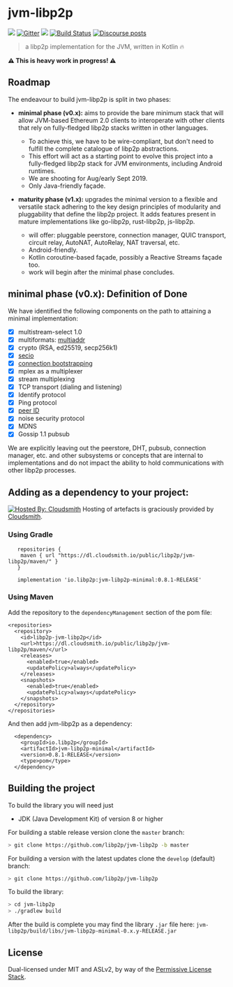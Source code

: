 # jvm-libp2p

[![](https://img.shields.io/badge/project-libp2p-yellow.svg?style=flat-square)](https://libp2p.io/)
[![Gitter](https://img.shields.io/gitter/room/libp2p/jvm-libp2p.svg)](https://gitter.im/jvm-libp2p/community)
[![](https://img.shields.io/badge/freenode-%23libp2p-yellow.svg?style=flat-square)](http://webchat.freenode.net/?channels=%23libp2p)
[![Build Status](https://travis-ci.com/libp2p/jvm-libp2p.svg?branch=master)](https://travis-ci.com/libp2p/jvm-libp2p)
[![Discourse posts](https://img.shields.io/discourse/https/discuss.libp2p.io/posts.svg)](https://discuss.libp2p.io)

> a libp2p implementation for the JVM, written in Kotlin 🔥

**⚠️ This is heavy work in progress! ⚠**

## Roadmap

The endeavour to build jvm-libp2p is split in two phases:

* **minimal phase (v0.x):** aims to provide the bare minimum stack that will
  allow JVM-based Ethereum 2.0 clients to interoperate with other clients that
  rely on fully-fledged libp2p stacks written in other languages.
    * To achieve this, we have to be wire-compliant, but don't need to fulfill
      the complete catalogue of libp2p abstractions.
    * This effort will act as a starting point to evolve this project into a
      fully-fledged libp2p stack for JVM environments, including Android
      runtimes.
    * We are shooting for Aug/early Sept 2019.
    * Only Java-friendly façade.

* **maturity phase (v1.x):** upgrades the minimal version to a flexible and
  versatile stack adhering to the key design principles of modularity and
  pluggability that define the libp2p project. It adds features present in
  mature implementations like go-libp2p, rust-libp2p, js-libp2p.
    * will offer: pluggable peerstore, connection manager, QUIC transport,
      circuit relay, AutoNAT, AutoRelay, NAT traversal, etc.
    * Android-friendly.
    * Kotlin coroutine-based façade, possibly a Reactive Streams façade too.
    * work will begin after the minimal phase concludes.

## minimal phase (v0.x): Definition of Done

We have identified the following components on the path to attaining a minimal
implementation:

- [X] multistream-select 1.0
- [X] multiformats: [multiaddr](https://github.com/multiformats/multiaddr)
- [X] crypto (RSA, ed25519, secp256k1)
- [X] [secio](https://github.com/libp2p/specs/pull/106)
- [X] [connection bootstrapping](https://github.com/libp2p/specs/pull/168)
- [X] mplex as a multiplexer
- [X] stream multiplexing
- [X] TCP transport (dialing and listening)
- [X] Identify protocol
- [X] Ping protocol
- [X] [peer ID](https://github.com/libp2p/specs/pull/100)
- [X] noise security protocol
- [X] MDNS
- [X] Gossip 1.1 pubsub 

We are explicitly leaving out the peerstore, DHT, pubsub, connection manager,
etc. and other subsystems or concepts that are internal to implementations and
do not impact the ability to hold communications with other libp2p processes.

## Adding as a dependency to your project:

[![Hosted By: Cloudsmith](https://img.shields.io/badge/OSS%20hosting%20by-cloudsmith-blue?logo=cloudsmith&style=flat-square)](https://cloudsmith.com) 
Hosting of artefacts is graciously provided by [Cloudsmith](https://cloudsmith.com).

### Using Gradle
```
   repositories {
    maven { url "https://dl.cloudsmith.io/public/libp2p/jvm-libp2p/maven/" }
   }

   implementation 'io.libp2p:jvm-libp2p-minimal:0.8.1-RELEASE'
```
### Using Maven
Add the repository to the `dependencyManagement` section of the pom file:
```
<repositories>
  <repository>
    <id>libp2p-jvm-libp2p</id>
    <url>https://dl.cloudsmith.io/public/libp2p/jvm-libp2p/maven/</url>
    <releases>
      <enabled>true</enabled>
      <updatePolicy>always</updatePolicy>
    </releases>
    <snapshots>
      <enabled>true</enabled>
      <updatePolicy>always</updatePolicy>
    </snapshots>
  </repository>
</repositories>
```

And then add jvm-libp2p as a dependency:
``` 
  <dependency>
    <groupId>io.libp2p</groupId>
    <artifactId>jvm-libp2p-minimal</artifactId>
    <version>0.8.1-RELEASE</version>
    <type>pom</type>
  </dependency>
```



## Building the project 

To build the library you will need just 
- JDK (Java Development Kit) of version 8 or higher
 
For building a stable release version clone the `master` branch:  
```bash
> git clone https://github.com/libp2p/jvm-libp2p -b master
```
For building a version with the latest updates clone the `develop` (default) branch:
```bash
> git clone https://github.com/libp2p/jvm-libp2p
```

To build the library:
```bash
> cd jvm-libp2p
> ./gradlew build 
```

After the build is complete you may find the library `.jar` file here: `jvm-libp2p/build/libs/jvm-libp2p-minimal-0.x.y-RELEASE.jar`

## License

Dual-licensed under MIT and ASLv2, by way of the [Permissive License
Stack](https://protocol.ai/blog/announcing-the-permissive-license-stack/).

